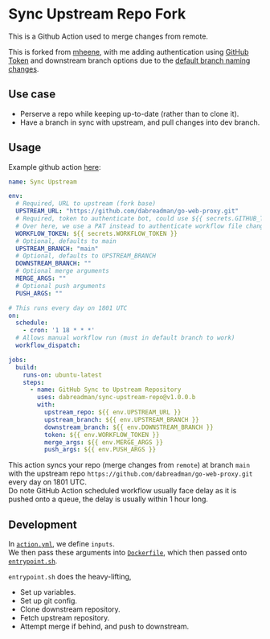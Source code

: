 # Sync Upstream Repo Fork

This is a Github Action used to merge changes from remote.  

This is forked from [mheene](https://github.com/mheene/sync-upstream-repo), with me adding authentication using [GitHub Token](https://docs.github.com/en/actions/reference/authentication-in-a-workflow) and downstream branch options due to the [default branch naming changes](https://github.com/github/renaming).

## Use case

- Perserve a repo while keeping up-to-date (rather than to clone it).
- Have a branch in sync with upstream, and pull changes into dev branch.

## Usage

Example github action [here](https://github.com/THIS-IS-NOT-A-BACKUP/go-web-proxy/blob/main/.github/workflows/sync5.yml):

```YAML
name: Sync Upstream

env:
  # Required, URL to upstream (fork base)
  UPSTREAM_URL: "https://github.com/dabreadman/go-web-proxy.git"
  # Required, token to authenticate bot, could use ${{ secrets.GITHUB_TOKEN }} 
  # Over here, we use a PAT instead to authenticate workflow file changes.
  WORKFLOW_TOKEN: ${{ secrets.WORKFLOW_TOKEN }}
  # Optional, defaults to main
  UPSTREAM_BRANCH: "main"
  # Optional, defaults to UPSTREAM_BRANCH
  DOWNSTREAM_BRANCH: ""
  # Optional merge arguments
  MERGE_ARGS: ""
  # Optional push arguments
  PUSH_ARGS: ""

# This runs every day on 1801 UTC
on:
  schedule:
    - cron: '1 18 * * *'
  # Allows manual workflow run (must in default branch to work)
  workflow_dispatch:

jobs:
  build:
    runs-on: ubuntu-latest
    steps:
      - name: GitHub Sync to Upstream Repository
        uses: dabreadman/sync-upstream-repo@v1.0.0.b
        with: 
          upstream_repo: ${{ env.UPSTREAM_URL }}
          upstream_branch: ${{ env.UPSTREAM_BRANCH }}
          downstream_branch: ${{ env.DOWNSTREAM_BRANCH }}
          token: ${{ env.WORKFLOW_TOKEN }}
          merge_args: ${{ env.MERGE_ARGS }}
          push_args: ${{ env.PUSH_ARGS }}
```

This action syncs your repo (merge changes from `remote`) at branch `main` with the upstream repo ``` https://github.com/dabreadman/go-web-proxy.git ``` every day on 1801 UTC.  
Do note GitHub Action scheduled workflow usually face delay as it is pushed onto a queue, the delay is usually within 1 hour long.

## Development

In [`action.yml`](https://github.com/dabreadman/sync-upstream-repo/blob/master/action.yml), we define `inputs`.  
We then pass these arguments into [`Dockerfile`](https://github.com/dabreadman/sync-upstream-repo/blob/master/Dockerfile), which then passed onto [`entrypoint.sh`](https://github.com/dabreadman/sync-upstream-repo/blob/master/entrypoint.sh).

`entrypoint.sh` does the heavy-lifting,

- Set up variables.
- Set up git config.
- Clone downstream repository.
- Fetch upstream repository.
- Attempt merge if behind, and push to downstream.
